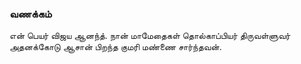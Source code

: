 ### வணக்கம்

என் பெயர் விஜய ஆனந்த். நான் மாமேதைகள் தொல்காப்பியர் திருவள்ளுவர் அதனக்கோடு ஆசான் பிறந்த குமரி மண்ணை சார்ந்தவன். 
